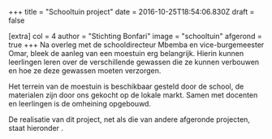+++
title = "Schooltuin project"
date = 2016-10-25T18:54:06.830Z
draft = false

[extra]
col = 4
author = "Stichting Bonfari"
image = "schooltuin"
afgerond = true
+++
Na overleg met de schooldirecteur Mbemba en vice-burgemeester Omar, bleek de aanleg van een moestuin erg belangrijk. Hierin kunnen leerlingen leren over de verschillende gewassen die ze kunnen verbouwen en hoe ze deze gewassen moeten verzorgen.

Het terrein van de moestuin is beschikbaar gesteld door de school, de materialen zijn door ons gekocht op de lokale markt. Samen met docenten en leerlingen is de omheining opgebouwd. 

De realisatie van dit project, net als die van andere afgeronde projecten, staat hieronder .